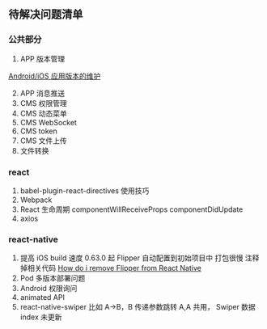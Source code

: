 ## 待解决问题清单

### 公共部分

1. APP 版本管理

[Android/iOS 应用版本的维护](https://www.ifeegoo.com/android-ios-app-version-maintenance.html)

2. APP 消息推送
3. CMS 权限管理
4. CMS 动态菜单
5. CMS WebSocket
6. CMS token
7. CMS 文件上传
8. 文件转换

### react

1. babel-plugin-react-directives 使用技巧
2. Webpack
3. React 生命周期 componentWillReceiveProps componentDidUpdate
4. axios

### react-native

1. 提高 iOS build 速度 0.63.0 起 Flipper 自动配置到初始项目中 打包很慢 注释掉相关代码 [How do i remove Flipper from React Native](https://github.com/facebook/flipper/issues/1326)
2. Pod 多版本部署问题
3. Android 权限询问
4. animated API
5. react-native-swiper 比如 A->B，B 传递参数跳转 A,A 共用， Swiper 数据 index 未更新
